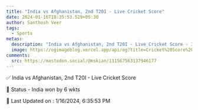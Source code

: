 ```yaml
---
title: "India vs Afghanistan, 2nd T20I - Live Cricket Score"
date: 2024-01-16T18:35:53.529+05:30
author: Santhosh Veer
tags:
  - Sports
metas:
  description: "India vs Afghanistan, 2nd T20I - Live Cricket Score - India won by 6 wkts"
  image: https://ogimageblog.vercel.app/api/og?title=Cricket%20Score%20%F0%9F%8F%8F
comments:
  src: https://mastodon.social/@mskian/111567563137946177
---
```


✅ India vs Afghanistan, 2nd T20I - Live Cricket Score

📑 Status - India won by 6 wkts

<!--more-->

📝 Last Updated on : 1/16/2024, 6:35:53 PM
